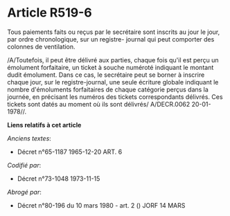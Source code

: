 # Article R519-6

Tous paiements faits ou reçus par le secrétaire sont inscrits au jour le jour, par ordre chronologique, sur un registre-
journal qui peut comporter des colonnes de ventilation.

/A/Toutefois, il peut être délivré aux parties, chaque fois qu'il est perçu un émolument forfaitaire, un ticket à souche
numéroté indiquant le montant dudit émolument. Dans ce cas, le secrétaire peut se borner à inscrire chaque jour, sur le
registre-journal, une seule écriture globale indiquant le nombre d'émoluments forfaitaires de chaque catégorie perçus dans la
journée, en précisant les numéros des tickets correspondants délivrés. Ces tickets sont datés au moment où ils sont délivrés/
A/DECR.0062 20-01-1978//.

**Liens relatifs à cet article**

_Anciens textes_:

  - Décret n°65-1187 1965-12-20 ART. 6

_Codifié par_:

  - Décret n°73-1048 1973-11-15

_Abrogé par_:

  - Décret n°80-196 du 10 mars 1980 - art. 2 () JORF 14 MARS
